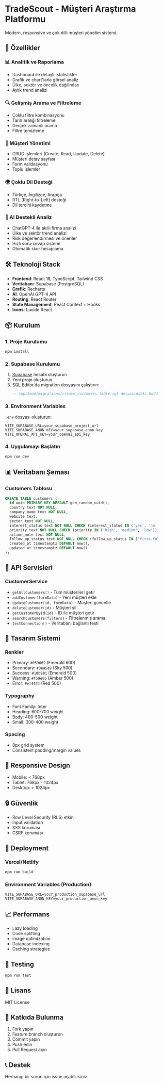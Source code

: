 # TradeScout - Müşteri Araştırma Platformu

Modern, responsive ve çok dilli müşteri yönetim sistemi.

## 🚀 Özellikler

### 📊 Analitik ve Raporlama
- Dashboard ile detaylı istatistikler
- Grafik ve chart'larla görsel analiz
- Ülke, sektör ve öncelik dağılımları
- Aylık trend analizi

### 🔍 Gelişmiş Arama ve Filtreleme
- Çoklu filtre kombinasyonu
- Tarih aralığı filtreleme
- Gerçek zamanlı arama
- Filtre temizleme

### 📝 Müşteri Yönetimi
- CRUD işlemleri (Create, Read, Update, Delete)
- Müşteri detay sayfası
- Form validasyonu
- Toplu işlemler

### 🌍 Çoklu Dil Desteği
- Türkçe, İngilizce, Arapça
- RTL (Right-to-Left) desteği
- Dil tercihi kaydetme

### 🤖 AI Destekli Analiz
- ChatGPT-4 ile akıllı firma analizi
- Ülke ve sektör trend analizi
- Risk değerlendirmesi ve öneriler
- Hızlı soru-cevap sistemi
- Otomatik skor hesaplama

## 🛠️ Teknoloji Stack

- **Frontend**: React 18, TypeScript, Tailwind CSS
- **Veritabanı**: Supabase (PostgreSQL)
- **Grafik**: Recharts
- **AI**: OpenAI GPT-4 API
- **Routing**: React Router
- **State Management**: React Context + Hooks
- **Icons**: Lucide React

## 📦 Kurulum

### 1. Proje Kurulumu
```bash
npm install
```

### 2. Supabase Kurulumu

1. [Supabase](https://supabase.com) hesabı oluşturun
2. Yeni proje oluşturun
3. SQL Editor'da migration dosyasını çalıştırın:
   ```sql
   -- supabase/migrations/create_customers_table.sql dosyasındaki kodu çalıştırın
   ```

### 3. Environment Variables

`.env` dosyası oluşturun:
```env
VITE_SUPABASE_URL=your_supabase_project_url
VITE_SUPABASE_ANON_KEY=your_supabase_anon_key
VITE_OPENAI_API_KEY=your_openai_api_key
```

### 4. Uygulamayı Başlatın
```bash
npm run dev
```

## 📊 Veritabanı Şeması

### Customers Tablosu
```sql
CREATE TABLE customers (
  id uuid PRIMARY KEY DEFAULT gen_random_uuid(),
  country text NOT NULL,
  company_name text NOT NULL,
  website text,
  sector text NOT NULL,
  interest_status text NOT NULL CHECK (interest_status IN ('yes', 'no')),
  priority text NOT NULL CHECK (priority IN ('high', 'medium', 'low')),
  action_note text NOT NULL,
  follow_up_status text NOT NULL CHECK (follow_up_status IN ('first-follow', 'second-follow', 'none')),
  created_at timestamptz DEFAULT now(),
  updated_at timestamptz DEFAULT now()
);
```

## 🔧 API Servisleri

### CustomerService
- `getAllCustomers()` - Tüm müşterileri getir
- `addCustomer(formData)` - Yeni müşteri ekle
- `updateCustomer(id, formData)` - Müşteri güncelle
- `deleteCustomer(id)` - Müşteri sil
- `getCustomerById(id)` - ID ile müşteri getir
- `searchCustomers(filters)` - Filtrelenmiş arama
- `testConnection()` - Veritabanı bağlantı testi

## 🎨 Tasarım Sistemi

### Renkler
- Primary: `#059669` (Emerald 600)
- Secondary: `#0ea5e9` (Sky 500)
- Success: `#10b981` (Emerald 500)
- Warning: `#f59e0b` (Amber 500)
- Error: `#ef4444` (Red 500)

### Typography
- Font Family: Inter
- Heading: 600-700 weight
- Body: 400-500 weight
- Small: 300-400 weight

### Spacing
- 8px grid system
- Consistent padding/margin values

## 📱 Responsive Design

- Mobile: < 768px
- Tablet: 768px - 1024px
- Desktop: > 1024px

## 🔒 Güvenlik

- Row Level Security (RLS) etkin
- Input validation
- XSS koruması
- CSRF koruması

## 🚀 Deployment

### Vercel/Netlify
```bash
npm run build
```

### Environment Variables (Production)
```env
VITE_SUPABASE_URL=your_production_supabase_url
VITE_SUPABASE_ANON_KEY=your_production_anon_key
```

## 📈 Performans

- Lazy loading
- Code splitting
- Image optimization
- Database indexing
- Caching strategies

## 🧪 Testing

```bash
npm run test
```

## 📝 Lisans

MIT License

## 🤝 Katkıda Bulunma

1. Fork yapın
2. Feature branch oluşturun
3. Commit yapın
4. Push edin
5. Pull Request açın

## 📞 Destek

Herhangi bir sorun için issue açabilirsiniz.